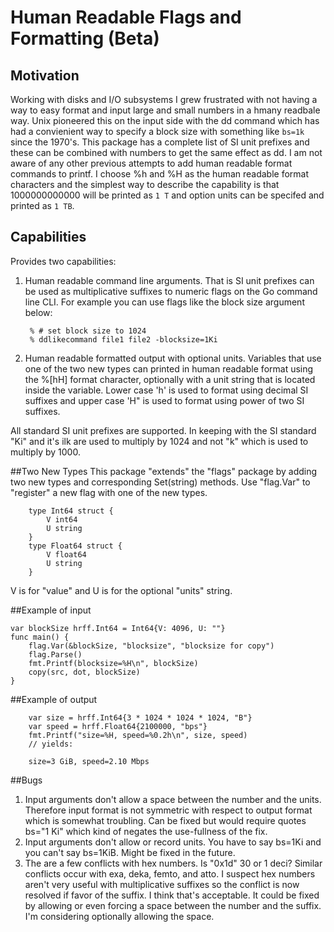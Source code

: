 Human Readable Flags and Formatting (Beta)
==========================================

Motivation
----------
Working with disks and I/O subsystems I grew frustrated with not having a way to easy format and input large and small numbers in a hmany readbale way. Unix pioneered this on the input side with the dd command which has had a convienient way to specify a block size with something like `bs=1k` since the 1970's. This package has a complete list of SI unit prefixes and these can be combined with numbers to get the same effect as dd. I am not aware of any other previous attempts to add human readable format commands to printf. I choose %h and %H as the human readable format characters and the simplest way to describe the capability is that 1000000000000 will be printed as `1 T` and option units can be specifed and printed as `1 TB`.  

Capabilities
------------
Provides two capabilities:

1. Human readable command line arguments. That is SI unit prefixes can be used as multiplicative suffixes to numeric flags on the Go command line CLI. 
For example you can use flags like the block size argument below:

		% # set block size to 1024
		% ddlikecommand file1 file2 -blocksize=1Ki

2. Human readable formatted output with optional units.
Variables that use one of the two new types can printed in human readable format using the %[hH] format character, optionally with a unit string that is located inside the variable. Lower case 'h' is used to format using decimal SI suffixes and upper case 'H" is used to format using power of two SI suffixes.

All standard SI unit prefixes are supported. In keeping with the SI standard "Ki" and it's ilk are used to multiply by 1024 and not "k" which is used to multiply by 1000.

##Two New Types
This package "extends" the "flags" package by adding two new types and corresponding Set(string) methods. Use "flag.Var" to "register" a new flag with one of the new types.

		type Int64 struct {
			V int64
			U string
		}
		type Float64 struct {
			V float64
			U string
		}
V is for "value" and U is for the optional "units" string.

##Example of input

	var blockSize hrff.Int64 = Int64{V: 4096, U: ""}
	func main() {
		flag.Var(&blockSize, "blocksize", "blocksize for copy")
		flag.Parse()
		fmt.Printf(blocksize=%H\n", blockSize)
		copy(src, dot, blockSize)
	}
	
##Example of output

		var size = hrff.Int64{3 * 1024 * 1024 * 1024, "B"}
		var speed = hrff.Float64{2100000, "bps"}
		fmt.Printf("size=%H, speed=%0.2h\n", size, speed)
		// yields:
		
		size=3 GiB, speed=2.10 Mbps


##Bugs
1. Input arguments don't allow a space between the number and the units. Therefore input format is not symmetric with respect to output format which is somewhat troubling. Can be fixed but would require quotes bs="1 Ki" which kind of negates the use-fullness of the fix.
2. Input arguments don't allow or record units. You have to say bs=1Ki and you can't say bs=1KiB. Might be fixed in the future.
3. The are a few conflicts with hex numbers. Is "0x1d" 30 or 1 deci? Similar conflicts occur with exa, deka, femto, and atto. I suspect hex numbers aren't very useful with multiplicative suffixes so the conflict is now resolved if favor of the suffix. I think that's acceptable. It could be fixed by allowing or even forcing a space between the number and the suffix. I'm considering optionally allowing the space.


